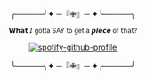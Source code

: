 <div id="header" align="center">

╭─────╯✦ ─『✙』─ ✦╰─────╮
   
<sup>𝗪𝗵𝗮𝘁  𝘐 gotta SAY to get a 𝙥𝙞𝙚𝙘𝙚 of 𝗍𝗁𝖺𝗍?</sup>

[![spotify-github-profile](https://spotify-github-profile.kittinanx.com/api/view?uid=31vqck2xnl327xecntooe7ptxtrq&cover_image=true&theme=novatorem&show_offline=false&background_color=121212&interchange=true&bar_color=ff0000&bar_color_cover=false)](https://spotify-github-profile.kittinanx.com/api/view?uid=31vqck2xnl327xecntooe7ptxtrq&redirect=true)

╰─────╮✦ ─『✙』─ ✦╭─────╯
